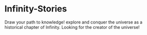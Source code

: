Infinity-Stories
================

Draw your path to knowledge! explore and conquer the universe as a historical chapter of Infinity. Looking for the creator of the universe!